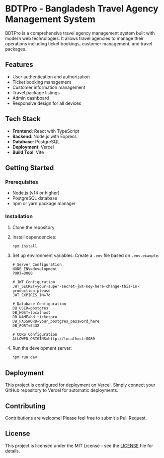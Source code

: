 # BDTPro - Bangladesh Travel Agency Management System

BDTPro is a comprehensive travel agency management system built with modern web technologies. It allows travel agencies to manage their operations including ticket bookings, customer management, and travel packages.

## Features

- User authentication and authorization
- Ticket booking management
- Customer information management
- Travel package listings
- Admin dashboard
- Responsive design for all devices

## Tech Stack

- **Frontend**: React with TypeScript
- **Backend**: Node.js with Express
- **Database**: PostgreSQL
- **Deployment**: Vercel
- **Build Tool**: Vite

## Getting Started

### Prerequisites

- Node.js (v14 or higher)
- PostgreSQL database
- npm or yarn package manager

### Installation

1. Clone the repository
2. Install dependencies:
   ```bash
   npm install
   ```

3. Set up environment variables:
   Create a `.env` file based on `.env.example`:
   ```env
   # Server Configuration
   NODE_ENV=development
   PORT=8080

   # JWT Configuration
   JWT_SECRET=your-super-secret-jwt-key-here-change-this-in-production-please
   JWT_EXPIRES_IN=7d

   # Database Configuration
   DB_USER=postgres
   DB_HOST=localhost
   DB_NAME=bd_ticketpro
   DB_PASSWORD=your_postgres_password_here
   DB_PORT=5432

   # CORS Configuration
   ALLOWED_ORIGINS=http://localhost:8080
   ```

4. Run the development server:
   ```bash
   npm run dev
   ```

## Deployment

This project is configured for deployment on Vercel. Simply connect your GitHub repository to Vercel for automatic deployments.

## Contributing

Contributions are welcome! Please feel free to submit a Pull Request.

## License

This project is licensed under the MIT License - see the [LICENSE](LICENSE) file for details.